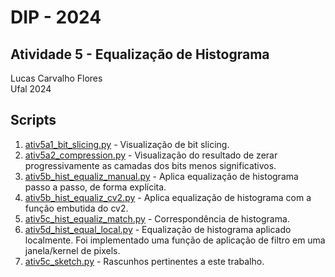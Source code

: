 
# DIP - 2024

## Atividade 5 - Equalização de Histograma

Lucas Carvalho Flores  
Ufal 2024

## Scripts

1. [ativ5a1_bit_slicing.py](ativ5a1_bit_slicing.py) - Visualização de bit slicing.
2. [ativ5a2_compression.py](ativ5a2_compression.py) - Visualização do resultado de zerar progressivamente as camadas dos bits menos significativos.
3. [ativ5b_hist_equaliz_manual.py](ativ5b_hist_equaliz_manual.py) - Aplica equalização de histograma passo a passo, de forma explícita.
4. [ativ5b_hist_equaliz_cv2.py](ativ5b_hist_equaliz_cv2.py) - Aplica equalização de histograma com a função embutida do cv2.
5. [ativ5c_hist_equaliz_match.py](ativ5c_hist_equaliz_match.py) - Correspondência de histograma.
6. [ativ5d_hist_equal_local.py](ativ5d_hist_equal_local.py) - Equalização de histograma aplicado localmente. Foi implementado uma função de aplicação de filtro em uma janela/kernel de pixels.
7. [ativ5c_sketch.py](ativ5c_sketch.py) - Rascunhos pertinentes a este trabalho.
